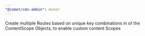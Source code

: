 ```yaml
---
"@comet/cms-admin": minor
---
```


Create multiple Routes based on unique key combinations in of the ContentScope Objects, to enable custom content Scopes
